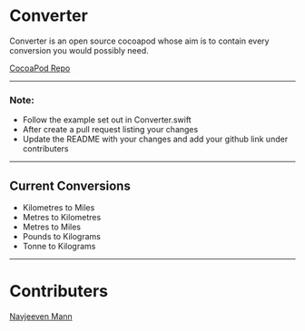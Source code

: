 # Converter

Converter is an open source cocoapod whose aim is to contain every conversion you would possibly need.


[CocoaPod Repo ](https://cocoapods.org/pods/Conversion "Conversion Homepage")

----

### Note:

- Follow the example set out in Converter.swift
-  After create a pull request listing your changes
- Update the README with your changes and add your github link under contributers

---

## Current Conversions

- Kilometres to Miles
- Metres to Kilometres
- Metres to Miles
- Pounds to Kilograms
- Tonne to Kilograms










----
# Contributers

[Navjeeven Mann](http://github.com/JeevenMann "Jeeven's Homepage")

